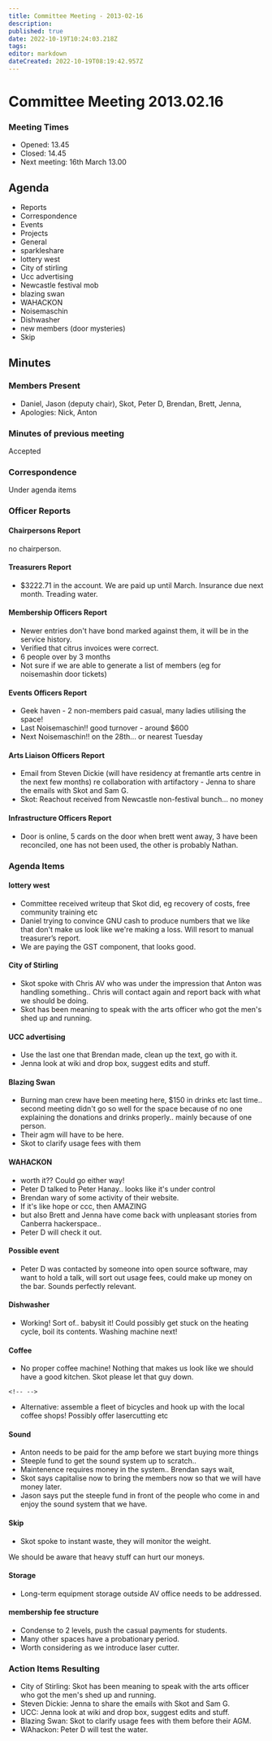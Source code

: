```yaml
---
title: Committee Meeting - 2013-02-16
description: 
published: true
date: 2022-10-19T10:24:03.218Z
tags: 
editor: markdown
dateCreated: 2022-10-19T08:19:42.957Z
---
```


# Committee Meeting 2013.02.16

### Meeting Times

-   Opened: 13.45
-   Closed: 14.45
-   Next meeting: 16th March 13.00

## Agenda

-   Reports
-   Correspondence
-   Events
-   Projects
-   General
-   sparkleshare
-   lottery west
-   City of stirling
-   Ucc advertising
-   Newcastle festival mob
-   blazing swan
-   WAHACKON
-   Noisemaschin
-   Dishwasher
-   new members (door mysteries)
-   Skip

## Minutes

### Members Present

-   Daniel, Jason (deputy chair), Skot, Peter D, Brendan, Brett, Jenna,
-   Apologies: Nick, Anton

### Minutes of previous meeting

Accepted

### Correspondence

Under agenda items

### Officer Reports

#### Chairpersons Report

no chairperson.

#### Treasurers Report

-   \$3222.71 in the account. We are paid up until March. Insurance due next month. Treading water.

#### Membership Officers Report

-   Newer entries don't have bond marked against them, it will be in the service history.
-   Verified that citrus invoices were correct.
-   6 people over by 3 months
-   Not sure if we are able to generate a list of members (eg for noisemashin door tickets)

#### Events Officers Report

-   Geek haven - 2 non-members paid casual, many ladies utilising the space!
-   Last Noisemaschin!! good turnover - around \$600
-   Next Noisemaschin!! on the 28th... or nearest Tuesday

#### Arts Liaison Officers Report

-   Email from Steven Dickie (will have residency at fremantle arts centre in the next few months) re collaboration with artifactory - Jenna to share the emails with Skot and Sam G.
-   Skot: Reachout received from Newcastle non-festival bunch... no money

#### Infrastructure Officers Report

-   Door is online, 5 cards on the door when brett went away, 3 have been reconciled, one has not been used, the other is probably Nathan.

### Agenda Items

#### lottery west

-   Committee received writeup that Skot did, eg recovery of costs, free community training etc
-   Daniel trying to convince GNU cash to produce numbers that we like that don't make us look like we're making a loss. Will resort to manual treasurer’s report.
-   We are paying the GST component, that looks good.

#### City of Stirling

-   Skot spoke with Chris AV who was under the impression that Anton was handling something.. Chris will contact again and report back with what we should be doing.
-   Skot has been meaning to speak with the arts officer who got the men's shed up and running.

#### UCC advertising

-   Use the last one that Brendan made, clean up the text, go with it.
-   Jenna look at wiki and drop box, suggest edits and stuff.

#### Blazing Swan

-   Burning man crew have been meeting here, \$150 in drinks etc last time.. second meeting didn't go so well for the space because of no one explaining the donations and drinks properly.. mainly because of one person.
-   Their agm will have to be here.
-   Skot to clarify usage fees with them

#### WAHACKON

-   worth it?? Could go either way!
-   Peter D talked to Peter Hanay.. looks like it's under control
-   Brendan wary of some activity of their website.
-   If it's like hope or ccc, then AMAZING
-   but also Brett and Jenna have come back with unpleasant stories from Canberra hackerspace..
-   Peter D will check it out.

#### Possible event

-   Peter D was contacted by someone into open source software, may want to hold a talk, will sort out usage fees, could make up money on the bar. Sounds perfectly relevant.

#### Dishwasher

-   Working! Sort of.. babysit it! Could possibly get stuck on the heating cycle, boil its contents. Washing machine next!

#### Coffee

-   No proper coffee machine! Nothing that makes us look like we should have a good kitchen. Skot please let that guy down.

```{=html}
<!-- -->
```
-   Alternative: assemble a fleet of bicycles and hook up with the local coffee shops! Possibly offer lasercutting etc

#### Sound

-   Anton needs to be paid for the amp before we start buying more things
-   Steeple fund to get the sound system up to scratch..
-   Maintenence requires money in the system.. Brendan says wait,
-   Skot says capitalise now to bring the members now so that we will have money later.
-   Jason says put the steeple fund in front of the people who come in and enjoy the sound system that we have.

#### Skip

-   Skot spoke to instant waste, they will monitor the weight.

We should be aware that heavy stuff can hurt our moneys.

#### Storage

-   Long-term equipment storage outside AV office needs to be addressed.

#### membership fee structure

-   Condense to 2 levels, push the casual payments for students.
-   Many other spaces have a probationary period.
-   Worth considering as we introduce laser cutter.

### Action Items Resulting

-   City of Stirling: Skot has been meaning to speak with the arts officer who got the men's shed up and running.
-   Steven Dickie: Jenna to share the emails with Skot and Sam G.
-   UCC: Jenna look at wiki and drop box, suggest edits and stuff.
-   Blazing Swan: Skot to clarify usage fees with them before their AGM.
-   WAhackon: Peter D will test the water.
